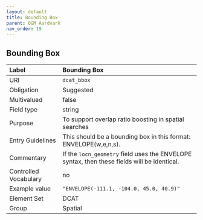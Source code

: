 ```yaml
---
layout: default
title: Bounding Box
parent: OGM Aardvark
nav_order: 19
---
```


## Bounding Box

| Label                 | Bounding Box |
|:--------------------- |:------------ |
| URI                   | `dcat_bbox` |
| Obligation            | Suggested |
| Multivalued           | false |
| Field type            | string |
| Purpose               | To support overlap ratio boosting in spatial searches |
| Entry Guidelines      | This should be a bounding box in this format: ENVELOPE(w,e,n,s). |
| Commentary            | If the `locn_geometry` field uses the ENVELOPE syntax, then these fields will be identical. |
| Controlled Vocabulary | no |
| Example value         | `"ENVELOPE(-111.1, -104.0, 45.0, 40.9)"` |
| Element Set           | DCAT |
| Group                 | Spatial |
